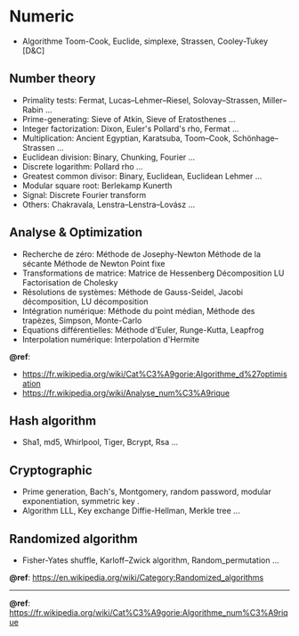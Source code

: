 # Numeric
- Algorithme Toom-Cook, Euclide, simplexe, Strassen, Cooley-Tukey [D&C]  

## Number theory
- Primality tests: Fermat, Lucas–Lehmer–Riesel, Solovay–Strassen, Miller–Rabin ...
- Prime-generating: Sieve of Atkin, Sieve of Eratosthenes ...
- Integer factorization: Dixon, Euler's Pollard's rho, Fermat ...
- Multiplication: Ancient Egyptian, Karatsuba, Toom–Cook, Schönhage–Strassen ...
- Euclidean division: Binary, Chunking, Fourier ...
- Discrete logarithm: Pollard rho ...
- Greatest common divisor: Binary, Euclidean, Euclidean Lehmer ...
- Modular square root: Berlekamp Kunerth
- Signal: Discrete Fourier transform
- Others: Chakravala, Lenstra–Lenstra–Lovász ...

## Analyse & Optimization
- Recherche de zéro: Méthode de Josephy-Newton Méthode de la sécante Méthode de Newton Point fixe
- Transformations de matrice: Matrice de Hessenberg Décomposition LU Factorisation de Cholesky
- Résolutions de systèmes: Méthode de Gauss-Seidel, Jacobi décomposition, LU décomposition
- Intégration numérique: Méthode du point médian, Méthode des trapèzes, Simpson, Monte-Carlo
- Équations différentielles: Méthode d'Euler, Runge-Kutta, Leapfrog
- Interpolation numérique: Interpolation d'Hermite  

**@ref**:  
* https://fr.wikipedia.org/wiki/Cat%C3%A9gorie:Algorithme_d%27optimisation
* https://fr.wikipedia.org/wiki/Analyse_num%C3%A9rique

## Hash algorithm
- Sha1, md5, Whirlpool, Tiger, Bcrypt, Rsa ...

## Cryptographic
- Prime generation, Bach's, Montgomery, random password, modular exponentiation, symmetric key .
- Algorithm LLL, Key exchange Diffie-Hellman, Merkle tree ...

## Randomized algorithm
- Fisher-Yates shuffle, Karloff–Zwick algorithm, Random_permutation ...

**@ref**: https://en.wikipedia.org/wiki/Category:Randomized_algorithms

---
**@ref**: https://fr.wikipedia.org/wiki/Cat%C3%A9gorie:Algorithme_num%C3%A9rique
